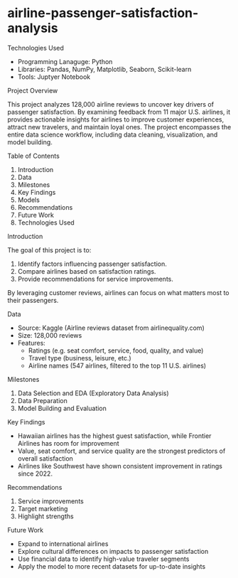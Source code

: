 # airline-passenger-satisfaction-analysis
Technologies Used
- Programming Lanaguge: Python
- Libraries: Pandas, NumPy, Matplotlib, Seaborn, Scikit-learn
- Tools: Juptyer Notebook

Project Overview

This project analyzes 128,000 airline reviews to uncover key drivers of passenger satisfaction. By examining feedback from 11 major U.S. airlines, it provides actionable insights for airlines to improve customer experiences, attract new travelers, and maintain loyal ones. The project encompasses the entire data science workflow, including data cleaning, visualization, and model building.

Table of Contents
1. Introduction
2. Data
3. Milestones
4. Key Findings
5. Models
6. Recommendations
7. Future Work
8. Technologies Used

Introduction

The goal of this project is to:
1. Identify factors influencing passenger satisfaction.
2. Compare airlines based on satisfaction ratings.
3. Provide recommendations for service improvements.

By leveraging customer reviews, airlines can focus on what matters most to their passengers.

Data
- Source: Kaggle (Airline reviews dataset from airlinequality.com)
- Size: 128,000 reviews
- Features:
   - Ratings (e.g. seat comfort, service, food, quality, and value)
   - Travel type (business, leisure, etc.)
   - Airline names (547 airlines, filtered to the top 11 U.S. airlines)

Milestones
1. Data Selection and EDA (Exploratory Data Analysis)
2. Data Preparation
3. Model Building and Evaluation

Key Findings
- Hawaiian airlines has the highest guest satisfaction, while Frontier Airlines has room for improvement
- Value, seat comfort, and service quality are the strongest predictors of overall satisfaction
- Airlines like Southwest have shown consistent improvement in ratings since 2022.

Recommendations
1. Service improvements
2. Target marketing
3. Highlight strengths

Future Work
- Expand to international airlines
- Explore cultural differences on impacts to passenger satisfaction
- Use financial data to identify high-value traveler segments
- Apply the model to more recent datasets for up-to-date insights

